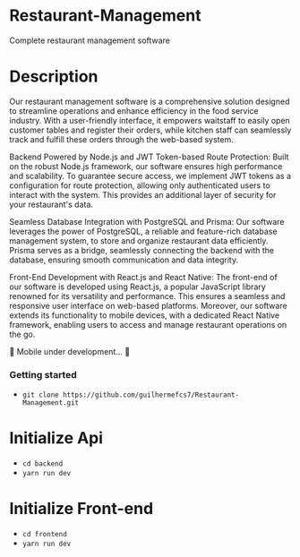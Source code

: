 # Restaurant-Management
Complete restaurant management software

# Description

Our restaurant management software is a comprehensive solution designed to streamline operations and enhance efficiency in the food service industry. With a user-friendly interface, it empowers waitstaff to easily 
open customer tables and register their orders, while kitchen staff can seamlessly track and fulfill these orders through the web-based system.

Backend Powered by Node.js and JWT Token-based Route Protection:
Built on the robust Node.js framework, our software ensures high performance and scalability. To guarantee secure access, we implement JWT tokens as a configuration for route protection, allowing only authenticated 
users to interact with the system. This provides an additional layer of security for your restaurant's data.

Seamless Database Integration with PostgreSQL and Prisma:
Our software leverages the power of PostgreSQL, a reliable and feature-rich database management system, to store and organize restaurant data efficiently. Prisma serves as a bridge, seamlessly connecting the backend 
with the database, ensuring smooth communication and data integrity.

Front-End Development with React.js and React Native:
The front-end of our software is developed using React.js, a popular JavaScript library renowned for its versatility and performance. This ensures a seamless and responsive user interface on web-based platforms. 
Moreover, our software extends its functionality to mobile devices, with a dedicated React Native framework, enabling users to access and manage restaurant operations on the go.

🚧 Mobile under development... 🚧

### Getting started
- `git clone https://github.com/guilhermefcs7/Restaurant-Management.git`

# Initialize Api
- `cd backend`
- `yarn run dev`

# Initialize Front-end
- `cd frontend`
- `yarn run dev`
